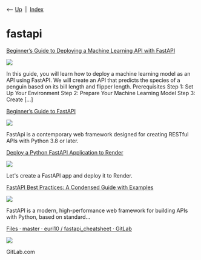 <div class="nav">

⟵ [Up](index.html)  \|  [Index](index.html)

</div>

# fastapi

<div class="cards">

<div class="card">

<div class="card-title">

[Beginner’s Guide to Deploying a Machine Learning API with
FastAPI](https://www.marktechpost.com/2025/03/26/beginners-guide-to-deploying-a-machine-learning-api-with-fastapi/)

</div>

<div class="card-image">

[![](https://www.marktechpost.com/wp-content/uploads/2025/03/Screenshot-2025-03-26-at-10.22.39%E2%80%AFPM.png)](https://www.marktechpost.com/2025/03/26/beginners-guide-to-deploying-a-machine-learning-api-with-fastapi/)

</div>

In this guide, you will learn how to deploy a machine learning model as
an API using FastAPI. We will create an API that predicts the species of
a penguin based on its bill length and flipper length. Prerequisites
Step 1: Set Up Your Environment Step 2: Prepare Your Machine Learning
Model Step 3: Create \[…\]

</div>

<div class="card">

<div class="card-title">

[Beginner’s Guide to
FastAPI](https://www.kdnuggets.com/beginners-guide-to-fastapi)

</div>

<div class="card-image">

[![](https://www.kdnuggets.com/wp-content/uploads/Screen-Shot-2024-06-14-at-20.22.20.png)](https://www.kdnuggets.com/beginners-guide-to-fastapi)

</div>

FastApi is a contemporary web framework designed for creating RESTful
APIs with Python 3.8 or later.

</div>

<div class="card">

<div class="card-title">

[Deploy a Python FastAPI Application to
Render](https://blog.appsignal.com/2024/06/26/deploy-a-python-fastapi-application-to-render.html)

</div>

<div class="card-image">

[![](https://ondemand.bannerbear.com/signedurl/Mn62mqoVbWvyB5wgQ1/image.jpg?modifications=W3sibmFtZSI6InRpdGxlIiwidGV4dCI6IkRlcGxveSBhIFB5dGhvbiBGYXN0QVBJIEFwcGxpY2F0aW9uIHRvIFJlbmRlciJ9LHsibmFtZSI6ImltYWdlIiwiaW1hZ2VfdXJsIjoiaHR0cHM6Ly9hcHBzaWduYWwtbmV4dGpzLWJsb2ctbnlxcjZxY3I4LWFwcHNpZ25hbC52ZXJjZWwuYXBwL2ltYWdlcy9ibG9nLzIwMjQtMDYvZmFzdGFwaS1yZW5kZXIuanBnIn0seyJuYW1lIjoiY2F0ZWdvcnlfbG9nbyIsImltYWdlX3VybCI6Imh0dHBzOi8vYXBwc2lnbmFsLW5leHRqcy1ibG9nLW55cXI2cWNyOC1hcHBzaWduYWwudmVyY2VsLmFwcC9pbWFnZXMvbG9nb3MvYXBwc2lnbmFsLWxvZ28ucG5nIn1d&s=e103c71455086592d6884c0b7d5877eef16139144c6a994161f4c398b15e974b)](https://blog.appsignal.com/2024/06/26/deploy-a-python-fastapi-application-to-render.html)

</div>

Let's create a FastAPI app and deploy it to Render.

</div>

<div class="card">

<div class="card-title">

[FastAPI Best Practices: A Condensed Guide with
Examples](https://dev.to/devasservice/fastapi-best-practices-a-condensed-guide-with-examples-3pa5)

</div>

<div class="card-image">

[![](https://media.dev.to/dynamic/image/width=1000,height=500,fit=cover,gravity=auto,format=auto/https%3A%2F%2Fdev-to-uploads.s3.amazonaws.com%2Fuploads%2Farticles%2Fnju6ocusxxinc9awf07b.png)](https://dev.to/devasservice/fastapi-best-practices-a-condensed-guide-with-examples-3pa5)

</div>

FastAPI is a modern, high-performance web framework for building APIs
with Python, based on standard...

</div>

<div class="card">

<div class="card-title">

[Files · master · euri10 / fastapi_cheatsheet ·
GitLab](https://gitlab.com/euri10/fastapi_cheatsheet/-/tree/master)

</div>

<div class="card-image">

[![](https://gitlab.com/assets/twitter_card-570ddb06edf56a2312253c5872489847a0f385112ddbcd71ccfa1570febab5d2.jpg)](https://gitlab.com/euri10/fastapi_cheatsheet/-/tree/master)

</div>

GitLab.com

</div>

</div>
